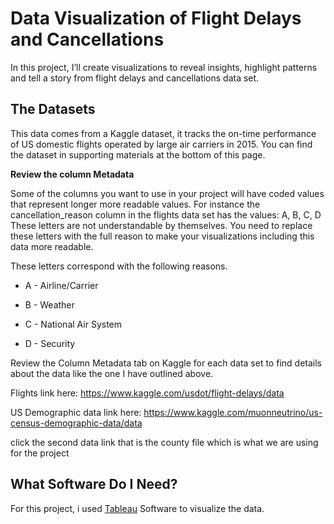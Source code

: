 
# Data Visualization of Flight Delays and Cancellations  


In this project, I’ll create visualizations to reveal insights, highlight patterns and tell a story from flight delays and cancellations data set.   

## The Datasets
This data comes from a Kaggle dataset, it tracks the on-time performance of US domestic flights operated by large air carriers in 2015. You can find the dataset in supporting materials at the bottom of this page.

**Review the column Metadata** 

Some of the columns you want to use in your project will have coded values that represent longer more readable values. For instance the cancellation_reason column in the flights data set has the values: A, B, C, D These letters are not understandable by themselves. You need to replace these letters with the full reason to make your visualizations including this data more readable.

These letters correspond with the following reasons.

- A - Airline/Carrier

- B - Weather

- C - National Air System

- D - Security

 Review the Column Metadata tab on Kaggle for each data set to find details about the data like the one I have outlined above.

Flights
link here: https://www.kaggle.com/usdot/flight-delays/data

US Demographic data
link here: https://www.kaggle.com/muonneutrino/us-census-demographic-data/data

click the second data link that is the county file which is what we are using for the project
## What Software Do I Need?
For this project, i used [Tableau](https://public.tableau.com/s/) Software to visualize the data. 
